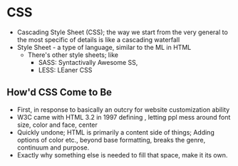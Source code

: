 # CSS

- Cascading Style Sheet (CSS); the way we start from the very general to the most specific of details is like a cascading waterfall
- Style Sheet - a type of language, similar to the ML in HTML
    - There's other style sheets; like 
        - SASS: Syntactivally Awesome SS,
        - LESS: LEaner CSS

## How'd CSS Come to Be

- First, in response to basically an outcry for website customization ability
- W3C came with HTML 3.2 in 1997 defining <font>, letting ppl mess around font size, color and face, center 
- Quickly undone; HTML is primarily a content side of things; Adding options of color etc., beyond base formatting, breaks the genre, continuum and purpose. 
- Exactly why something else is needed to fill that space, make it its own.